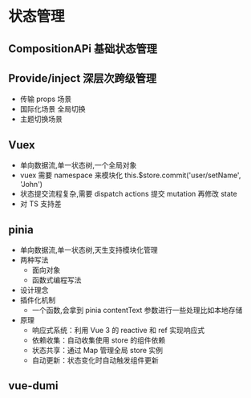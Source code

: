 # 状态管理

## CompositionAPi 基础状态管理

## Provide/inject 深层次跨级管理
- 传输 props 场景
- 国际化场景 全局切换
- 主题切换场景


## Vuex
- 单向数据流,单一状态树,一个全局对象
- vuex 需要 namespace 来模块化 this.$store.commit('user/setName', 'John')
- 状态提交流程复杂,需要 dispatch actions 提交 mutation 再修改 state
- 对 TS 支持差


## pinia
- 单向数据流,单一状态树,天生支持模块化管理
- 两种写法
    - 面向对象
    - 函数式编程写法
- 设计理念
- 插件化机制
    - 一个函数,会拿到 pinia contentText 参数进行一些处理比如本地存储
- 原理
    - 响应式系统：利用 Vue 3 的 reactive 和 ref 实现响应式
    - 依赖收集：自动收集使用 store 的组件依赖
    - 状态共享：通过 Map 管理全局 store 实例
    - 自动更新：状态变化时自动触发组件更新

## vue-dumi